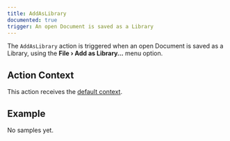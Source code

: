 ```yaml
---
title: AddAsLibrary
documented: true
trigger: An open Document is saved as a Library
---
```


The `AddAsLibrary` action is triggered when an open Document is saved as a Library, using the **File › Add as Library…** menu option.

## Action Context

This action receives the [default context](/guides/action-api/#action-contexts).

## Example

No samples yet.